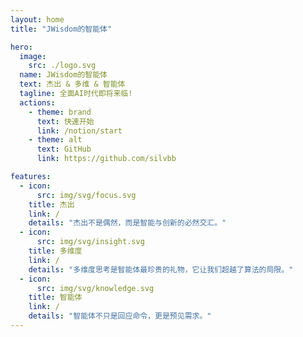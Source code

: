 ```yaml
---
layout: home
title: "JWisdom的智能体"

hero:
  image:
    src: ./logo.svg
  name: JWisdom的智能体
  text: 杰出 & 多维 & 智能体
  tagline: 全面AI时代即将来临!
  actions:
    - theme: brand
      text: 快速开始
      link: /notion/start
    - theme: alt
      text: GitHub
      link: https://github.com/silvbb

features:
  - icon:
      src: img/svg/focus.svg
    title: 杰出
    link: /
    details: "杰出不是偶然，而是智能与创新的必然交汇。"
  - icon:
      src: img/svg/insight.svg
    title: 多维度
    link: /
    details: "多维度思考是智能体最珍贵的礼物，它让我们超越了算法的局限。"
  - icon:
      src: img/svg/knowledge.svg
    title: 智能体
    link: /
    details: "智能体不只是回应命令，更是预见需求。"
---
```

